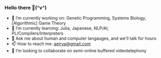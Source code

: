 ### Hello there 👋(^v^)

- 🔭 I’m currently working on: Genetic Programming, Systems Biology, [Algorithmic] Game Theory
- 🌱 I’m currently learning: Julia, Japanese, NLP/AI, PL/Compilers/Interpreters
- 💬 Ask me about human and computer langauges, and we'll talk for hours
- 📫 How to reach me: aeirya@gmail.com
- 👯 I’m looking to collaborate on semi-online buffered videotelephony
 
<!--
- 🔭 I’m currently working on: my behavior :))
- 🌱 I’m currently learning: julia, rust, japanese

- ⚡ Fun fact: it has been estimated that 20 million Japanese can play shogi, of which perhaps 1 million are active players
- 👷 working in: a secret cool organization which doesn't even exist 🥼😕
-->

<!--
**aeirya/aeirya** is a ✨ _special_ ✨ repository because its `README.md` (this file) appears on your GitHub profile.

Here are some ideas to get you started:

- 🔭 I’m currently working on ...
- 🌱 I’m currently learning ...
- 👯 I’m looking to collaborate on ...
- 🤔 I’m looking for help with ...
- 💬 Ask me about ...
- 📫 How to reach me: ...
- 😄 Pronouns: ...
- ⚡ Fun fact: ...
-->
